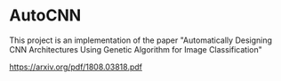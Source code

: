 # AutoCNN

This project is an implementation of the paper "Automatically Designing CNN Architectures Using
Genetic Algorithm for Image Classification" 

https://arxiv.org/pdf/1808.03818.pdf
